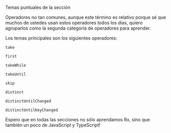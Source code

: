 Temas puntuales de la sección

Operadores no tan comunes, aunque este término es relativo porque sé que muchos de ustedes usan estos operadores todos los días, quiero agruparlos como la segunda categoría de operadores para aprender.

Los temas principales son los siguientes operadores:

    take

    first

    takeWhile

    takeUntil

    skip

    distinct

    distinctUntilChanged

    distinctUntilKeyChanged

Espero que en todas las secciones no sólo aprendamos Rx, sino que también un poco de JavaScript y TypeScript!
